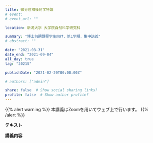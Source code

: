 ```yaml
---
title: 微分位相幾何学特論
# event: 
# event_url: ""

location: 新潟大学 大学院自然科学研究科

summary: "博士前期課程学生向け，第1学期，集中講義"
# abstract: ""

date: "2021-08-31"
date_end: "2021-09-04"
all_day: true
tag: "2021S"

publishDate: "2021-02-20T00:00:00Z"

# authors: ["admin"]

share: false  # Show social sharing links?
profile: false  # Show author profile?
---
```

{{% alert warning %}}
本講義はZoomを用いてウェブ上で行います。
{{% /alert %}}

**テキスト**

**講義内容**

